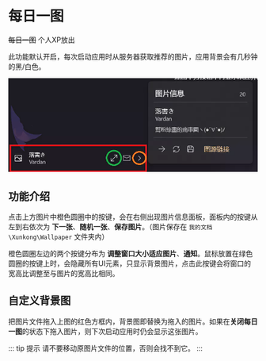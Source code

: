 # 每日一图

~~每日一图~~ 个人XP放出

此功能默认开启，每次启动应用时从服务器获取推荐的图片，应用背景会有几秒钟的黑/白色。

![image-20220406192356759](./img/image-20220406192356759.webp)

## 功能介绍

点击上方图片中橙色圆圈中的按键，会在右侧出现图片信息面板，面板内的按键从左到右依次为 **下一张**、**随机一张**、**保存图片**。（图片保存在 `我的文档\Xunkong\Wallpaper` 文件夹内）

橙色圆圈左边的两个按键分布为 **调整窗口大小适应图片**、**通知**。鼠标放置在绿色圆圈的按键上时，会隐藏所有UI元素，只显示背景图片，点击此按键会将窗口的宽高比调整至与图片的宽高比相同。

## 自定义背景图

把图片文件拖入上图的红色方框内，背景图即替换为拖入的图片。如果在**关闭每日一图**的状态下拖入图片，则下次启动应用时仍会显示这张图片。

::: tip 提示
请不要移动原图片文件的位置，否则会找不到它。
:::
